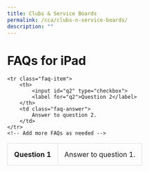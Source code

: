 ```yaml
---
title: Clubs & Service Boards
permalink: /cca/clubs-n-service-boards/
description: ""
---
```

<style>
        table {
            width: 100%;
            border-collapse: collapse;
        }

        th, td {
            border: 1px solid #ddd;
            padding: 15px;
        }

        .faq-item input {
            position: absolute;
            opacity: 0;
            z-index: -1;
        }

        .faq-item label {
            cursor: pointer;
        }

        .faq-answer {
            max-height: 0;
            overflow: hidden;
            transition: max-height 0.2s ease-out;
        }

        .faq-item input:checked ~ .faq-answer {
            max-height: 100vh;
        }
    </style>

<h1>FAQs for iPad</h1>

<table>
    <tbody><tr class="faq-item">
        <th>
            <input id="q1" type="checkbox">
            <label for="q1">Question 1</label>
        </th>
        <td class="faq-answer">
            Answer to question 1.
        </td>
    </tr>

    <tr class="faq-item">
        <th>
            <input id="q2" type="checkbox">
            <label for="q2">Question 2</label>
        </th>
        <td class="faq-answer">
            Answer to question 2.
        </td>
    </tr>
    <!-- Add more FAQs as needed -->
</tbody></table>
